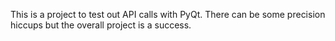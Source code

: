 This is a project to test out API calls with PyQt. There can be some precision hiccups but the overall project is a success.
